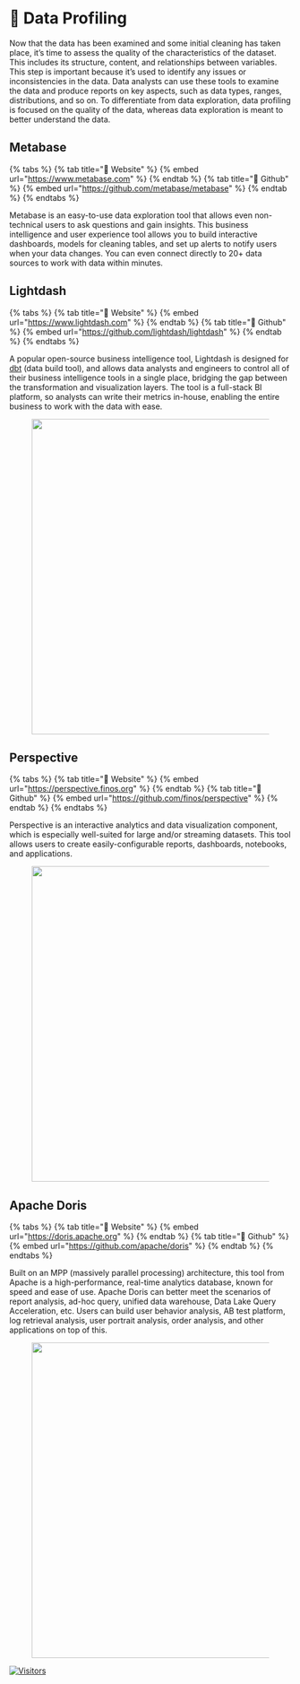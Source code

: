 # 📔 Data Profiling

Now that the data has been examined and some initial cleaning has taken place, it’s time to assess the quality of the characteristics of the dataset. This includes its structure, content, and relationships between variables. This step is important because it’s used to identify any issues or inconsistencies in the data. Data analysts can use these tools to examine the data and produce reports on key aspects, such as data types, ranges, distributions, and so on. To differentiate from data exploration, data profiling is focused on the quality of the data, whereas data exploration is meant to better understand the data.

## **Metabase**

{% tabs %}
{% tab title="🔗 Website" %}
{% embed url="https://www.metabase.com" %}
{% endtab %}
{% tab title="🧰 Github" %}
{% embed url="https://github.com/metabase/metabase" %}
{% endtab %}
{% endtabs %}

Metabase is an easy-to-use data exploration tool that allows even non-technical users to ask questions and gain insights. This business intelligence and user experience tool allows you to build interactive dashboards, models for cleaning tables, and set up alerts to notify users when your data changes. You can even connect directly to 20+ data sources to work with data within minutes.

## **Lightdash**

{% tabs %}
{% tab title="🔗 Website" %}
{% embed url="https://www.lightdash.com" %}
{% endtab %}
{% tab title="🧰 Github" %}
{% embed url="https://github.com/lightdash/lightdash" %}
{% endtab %}
{% endtabs %}

A popular open-source business intelligence tool, Lightdash is designed for [dbt](https://www.getdbt.com/) (data build tool), and allows data analysts and engineers to control all of their business intelligence tools in a single place, bridging the gap between the transformation and visualization layers. The tool is a full-stack BI platform, so analysts can write their metrics in-house, enabling the entire business to work with the data with ease.

<figure><img src="https://miro.medium.com/v2/resize:fit:1400/0*5weA6rNKaOn1QpnK.png" alt="" width="563"><figcaption></figcaption></figure>

## **Perspective**

{% tabs %}
{% tab title="🔗 Website" %}
{% embed url="https://perspective.finos.org" %}
{% endtab %}
{% tab title="🧰 Github" %}
{% embed url="https://github.com/finos/perspective" %}
{% endtab %}
{% endtabs %}

Perspective is an interactive analytics and data visualization component, which is especially well-suited for large and/or streaming datasets. This tool allows users to create easily-configurable reports, dashboards, notebooks, and applications.

<figure><img src="https://miro.medium.com/v2/resize:fit:1400/0*xTwKTpfnI3PioFFX.png" alt="" width="563"><figcaption></figcaption></figure>

## **Apache Doris**

{% tabs %}
{% tab title="🔗 Website" %}
{% embed url="https://doris.apache.org" %}
{% endtab %}
{% tab title="🧰 Github" %}
{% embed url="https://github.com/apache/doris" %}
{% endtab %}
{% endtabs %}

Built on an MPP (massively parallel processing) architecture, this tool from Apache is a high-performance, real-time analytics database, known for speed and ease of use. Apache Doris can better meet the scenarios of report analysis, ad-hoc query, unified data warehouse, Data Lake Query Acceleration, etc. Users can build user behavior analysis, AB test platform, log retrieval analysis, user portrait analysis, order analysis, and other applications on top of this.

<figure><img src="https://miro.medium.com/v2/resize:fit:1400/0*V-JSNztg2vmUvBcJ.png" alt="" width="563"><figcaption></figcaption></figure>

[![Visitors](https://api.visitorbadge.io/api/visitors?path=https%3A%2F%2Fgithub.com%2Fdrshahizan\&labelColor=%23697689\&countColor=%23555555\&style=plastic)](https://visitorbadge.io/status?path=https%3A%2F%2Fgithub.com%2Fdrshahizan)
